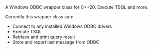 A Windows ODBC wrapper class for C++20. Execute TSQL and more.

Currently this wrapper class can:
- Connect to any installed Windows ODBC drivers
- Execute TSQL
- Retrieve and print query result
- Store and report last message from ODBC
